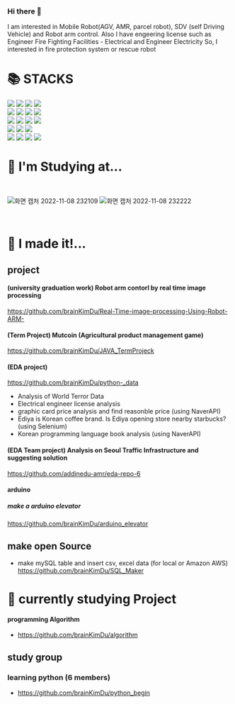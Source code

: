 ### Hi there 👋
I am interested in Mobile Robot(AGV, AMR, parcel robot), SDV (self Driving Vehicle) and Robot arm control.
Also I have engeering license such as Engineer Fire Fighting Facilities - Electrical and Engineer Electricity
So, I interested in fire protection system or rescue robot





<div><h1>📚 STACKS</h1></div>

<div> 
  <img src="https://img.shields.io/badge/c-A8B9CC?style=for-the-badge&logo=c&logoColor=white">
  <img src="https://img.shields.io/badge/c++-00599C?style=for-the-badge&logo=c%2B%2B&logoColor=white">
  <img src="https://img.shields.io/badge/python-3776AB?style=for-the-badge&logo=python&logoColor=white"> 
  <img src="https://img.shields.io/badge/java-007396?style=for-the-badge&logo=java&logoColor=white"> 
  <br>
  <img src="https://img.shields.io/badge/Raspberry Pi-A22846?style=for-the-badge&logo=Raspberry Pi&logoColor=white"> 
  <img src="https://img.shields.io/badge/Arduino-00979D?style=for-the-badge&logo=Arduino&logoColor=white"> 
  <img src="https://img.shields.io/badge/ROS-22314E?style=for-the-badge&logo=ROS&logoColor=white"> 
  <img src="https://img.shields.io/badge/Android-3DDC84?style=for-the-badge&logo=Android&logoColor=white"> 
  <br>
  <img src="https://img.shields.io/badge/pandas-150458?style=for-the-badge&logo=pandas&logoColor=white"> 
  <img src="https://img.shields.io/badge/mysql-4479A1?style=for-the-badge&logo=mysql&logoColor=white"> 
  <img src="https://img.shields.io/badge/OpenCV-5C3EE8?style=for-the-badge&logo=OpenCV&logoColor=white"> 
  <img src="https://img.shields.io/badge/Selenium-43B02A?style=for-the-badge&logo=Selenium&logoColor=white">
  
  <br>
  <img src="https://img.shields.io/badge/linux-FCC624?style=for-the-badge&logo=linux&logoColor=black"> 
  <img src="https://img.shields.io/badge/Ubuntu-E95420?style=for-the-badge&logo=Ubuntu&logoColor=black"> 
  <img src="https://img.shields.io/badge/amazonaws-232F3E?style=for-the-badge&logo=amazonaws&logoColor=white"> 
  <br>
  <img src="https://img.shields.io/badge/NaverAPI-03C75A?style=for-the-badge&logo=Naver&logoColor=white">
  <img src="https://img.shields.io/badge/github-181717?style=for-the-badge&logo=github&logoColor=white">
  <img src="https://img.shields.io/badge/git-F05032?style=for-the-badge&logo=git&logoColor=white">
  <img src="https://img.shields.io/badge/GoogleAPI-4285F4?style=for-the-badge&logo=Google&logoColor=white">
   <br>
</div>
  
  
<div><h1>🌱 I'm Studying at...</h1></div>
<div>
</br>

![화면 캡처 2022-11-08 232109](https://user-images.githubusercontent.com/110883172/200596671-081bded6-2298-43ef-8f8d-f84b7d7c7fd8.png)
![화면 캡처 2022-11-08 232222](https://user-images.githubusercontent.com/110883172/200596747-ad7f1e9a-f40c-4a9b-b33e-a841bdc1e95c.png)

</br>
</div>


<div><h1>🤔 I made it!... </h1></div>
</div>


## project

#### (university  graduation work) Robot arm contorl by real time image processing 
https://github.com/brainKimDu/Real-Time-image-processing-Using-Robot-ARM-


#### (Term Project) Mutcoin (Agricultural product management game)
https://github.com/brainKimDu/JAVA_TermProjeck


#### (EDA project)
https://github.com/brainKimDu/python-_data
  - Analysis of World Terror Data
  - Electrical engineer license analysis  
  - graphic card price analysis and find reasonble price (using NaverAPI)
  - Ediya is Korean coffee brand. Is Ediya opening store nearby starbucks? (using Selenium)
  - Korean programming language book analysis (using NaverAPI)



#### (EDA Team project) Analysis on Seoul Traffic Infrastructure and suggesting solution
https://github.com/addinedu-amr/eda-repo-6 

#### arduino
##### make a arduino elevator
https://github.com/brainKimDu/arduino_elevator


## make open Source
  - make mySQL table and insert csv, excel data (for local or Amazon AWS)
https://github.com/brainKimDu/SQL_Maker



<div><h1>🔭 currently studying Project </h1></div>
</div>


#### programming Algorithm
 - https://github.com/brainKimDu/algorithm




## study group 
### learning python (6 members)
- https://github.com/brainKimDu/python_begin

<!--
**brainKimDu/brainKimDu** is a ✨ _special_ ✨ repository because its `README.md` (this file) appears on your GitHub profile.

Here are some ideas to get you started:

- 🔭 I’m currently working on ...
- 🌱 I’m currently learning ...
- 👯 I’m looking to collaborate on ...
- 🤔 I’m looking for help with ...
- 💬 Ask me about ...
- 📫 How to reach me: ...
- 😄 Pronouns: ...
- ⚡ Fun fact: ...
--> 
